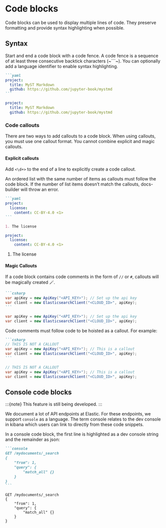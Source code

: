 # Code blocks

Code blocks can be used to display multiple lines of code. They preserve formatting and provide syntax highlighting when possible.

## Syntax

Start and end a code block with a code fence. A code fence is a sequence of at least three consecutive backtick characters (~```~). You can optionally add a language identifier to enable syntax highlighting.

````markdown
```yaml
project:
  title: MyST Markdown
  github: https://github.com/jupyter-book/mystmd
```
````

```yaml
project:
  title: MyST Markdown
  github: https://github.com/jupyter-book/mystmd
```

### Code callouts

There are two ways to add callouts to a code block. When using callouts, you must use one callout format. You cannot combine explicit and magic callouts.

#### Explicit callouts

Add `<\d+>` to the end of a line to explicitly create a code callout.

An ordered list with the same number of items as callouts must follow the code block. If the number of list items doesn’t match the callouts, docs-builder will throw an error.

````markdown
```yaml
project:
  license:
    content: CC-BY-4.0 <1>
```

1. The license
````

```yaml
project:
  license:
    content: CC-BY-4.0 <1>
```

1. The license


#### Magic Callouts

If a code block contains code comments in the form of `//` or `#`, callouts will be magically created 🪄.

````markdown
```csharp
var apiKey = new ApiKey("<API_KEY>"); // Set up the api key
var client = new ElasticsearchClient("<CLOUD_ID>", apiKey);
```
````

```csharp
var apiKey = new ApiKey("<API_KEY>"); // Set up the api key
var client = new ElasticsearchClient("<CLOUD_ID>", apiKey);
```

Code comments must follow code to be hoisted as a callout. For example:

````markdown
```csharp
// THIS IS NOT A CALLOUT
var apiKey = new ApiKey("<API_KEY>"); // This is a callout
var client = new ElasticsearchClient("<CLOUD_ID>", apiKey);
```
````

```csharp
// THIS IS NOT A CALLOUT
var apiKey = new ApiKey("<API_KEY>"); // This is a callout
var client = new ElasticsearchClient("<CLOUD_ID>", apiKey);
```


## Console code blocks

:::{note}
This feature is still being developed.
:::

We document a lot of API endpoints at Elastic. For these endpoints, we support `console` as a language. The term console relates to the dev console in kibana which users can link to directly from these code snippets.

In a console code block, the first line is highlighted as a dev console string and the remainder as json:

````markdown
```console
GET /mydocuments/_search
{
    "from": 1,
    "query": {
        "match_all" {}
    }
}
```
````

```console
GET /mydocuments/_search
{
    "from": 1,
    "query": {
        "match_all" {}
    }
}
```

